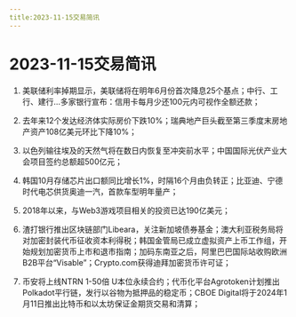 ```yaml
---
title:2023-11-15交易简讯
---
```

# 2023-11-15交易简讯
1. 美联储利率掉期显示，美联储将在明年6月份首次降息25个基点；中行、工行、建行…多家银行宣布：信用卡每月少还100元内可视作全额还款；

2. 去年来12个发达经济体实际房价下跌10%；瑞典地产巨头截至第三季度末房地产资产108亿美元环比下降10%；

3. 以色列输往埃及的天然气将在数日内恢复至冲突前水平；中国国际光伏产业大会项目签约总额超500亿元；

4. 韩国10月存储芯片出口额同比增长1%，时隔16个月由负转正；比亚迪、宁德时代电芯供货奥迪一汽，首款车型明年量产；

5. 2018年以来，与Web3游戏项目相关的投资已达190亿美元；

6. 渣打银行推出区块链部门Libeara，关注新加坡债券基金；澳大利亚税务局将对加密封装代币征收资本利得税；韩国金管局已成立虚拟资产上币工作组，开始规划加密货币上市和退市指南；加码东南亚之后，阿里巴巴国际站收购欧洲B2B平台“Visable”；Crypto.com获得迪拜加密货币许可证；

7. 币安将上线NTRN 1-50倍 U本位永续合约；代币化平台Agrotoken计划推出Polkadot平行链，发行以谷物为抵押品的稳定币；CBOE Digital将于2024年1月11日推出比特币和以太坊保证金期货交易和清算；